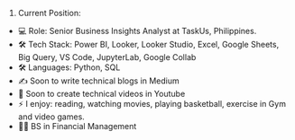 1. Current Position:
- 💻 Role: Senior Business Insights Analyst at TaskUs, Philippines.
- 🛠️ Tech Stack: Power BI, Looker, Looker Studio, Excel, Google Sheets, Big Query, VS Code, JupyterLab, Google Collab
- 🛠️ Languages: Python, SQL
- ✍️ Soon to write technical blogs in Medium
- 🎥 Soon to create technical videos in Youtube
- ⚡ I enjoy: reading, watching movies, playing basketball, exercise in Gym and video games.
- 🧑‍🎓 BS in Financial Management

<!--
**ajbsarmi/ajbsarmi** is a ✨ _special_ ✨ repository because its `README.md` (this file) appears on your GitHub profile.

Here are some ideas to get you started:

- 🔭 I’m currently working on ...
- 🌱 I’m currently learning ...
- 👯 I’m looking to collaborate on ...
- 🤔 I’m looking for help with ...
- 💬 Ask me about ...
- 📫 How to reach me: ...
- 😄 Pronouns: ...
- ⚡ Fun fact: ...
-->
